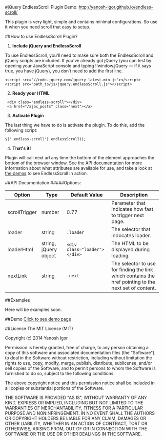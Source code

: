 #jQuery EndlessScroll Plugin
Demo: http://yanosh-igor.github.io/endless-scroll/

This plugin is very light, simple and contains minimal configurations. So use it when you need scroll that easy to setup.

##How to use EndlessScroll Plugin?
1. **Include jQuery and EndlessScroll**

  To use EndlessScroll, you’ll need to make sure both the EndlessScroll and jQuery scripts are included. If you’ve already got jQuery (you can test by opening your JavaScript console and typing !!window.jQuery — if it says true, you have jQuery), you don’t need to add the first line.

  ```
  <script src="//code.jquery.com/jquery-latest.min.js"></script>
  <script src="path_to/js/jquery.endlessScroll.js"></script>
  ```

2. **Ready your HTML**
  ```
   <div class="endless-scroll"></div>
   <a href="/ajax_posts" class="next"></a>
  ```
3.  **Activate Plugin**

  The last thing we have to do is activate the plugin. To do this, add the following script:
  ```
  $('.endless-scroll').endlessScroll();
  ```
4. **That's it!**
 
  Plugin will call next url any time the bottom of the element approaches the bottom of the browser window. See the [API documentation](https://github.com/yanosh-igor/endless-scroll/blob/master/README.md#api-documentation) for more information about what attributes are available for use, and take a look at [the demos](http://yanosh-igor.github.io/endless-scroll/) to see EndlessScroll in action.

##API Documentation
#####Options:

Option        | Type	| Default Value | Description
------------- | ------------- | ------------- | -------------
scrollTrigger | number | 0.77 | Parameter that indicates how fast to trigger next page.
loader        | string | `.loader` | The selector that indocates loader.
loaderHtml    | string, jQuery object | `<div class="loader"></div>` | The HTML to be displayed during loading.
nextLink      | string | `.next` | The selector to use for finding the link which contains the href pointing to the next set of content. 

##Examples

Here will be examples soon.

##Demo
[Click to see demo page](http://yanosh-igor.github.io/endless-scroll/)


##License
The MIT License (MIT)

Copyright (c) 2014 Yanosh Igor

Permission is hereby granted, free of charge, to any person obtaining a copy
of this software and associated documentation files (the "Software"), to deal
in the Software without restriction, including without limitation the rights
to use, copy, modify, merge, publish, distribute, sublicense, and/or sell
copies of the Software, and to permit persons to whom the Software is
furnished to do so, subject to the following conditions:

The above copyright notice and this permission notice shall be included in
all copies or substantial portions of the Software.

THE SOFTWARE IS PROVIDED "AS IS", WITHOUT WARRANTY OF ANY KIND, EXPRESS OR
IMPLIED, INCLUDING BUT NOT LIMITED TO THE WARRANTIES OF MERCHANTABILITY,
FITNESS FOR A PARTICULAR PURPOSE AND NONINFRINGEMENT. IN NO EVENT SHALL THE
AUTHORS OR COPYRIGHT HOLDERS BE LIABLE FOR ANY CLAIM, DAMAGES OR OTHER
LIABILITY, WHETHER IN AN ACTION OF CONTRACT, TORT OR OTHERWISE, ARISING FROM,
OUT OF OR IN CONNECTION WITH THE SOFTWARE OR THE USE OR OTHER DEALINGS IN
THE SOFTWARE.
